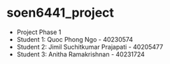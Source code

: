 # soen6441_project

 * Project Phase 1
 * Student 1: 	Quoc Phong Ngo 				- 40230574
 * Student 2: 	Jimil Suchitkumar Prajapati - 40205477
 * Student 3:   Anitha Ramakrishnan			- 40231724

